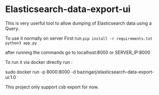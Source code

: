 # Elasticsearch-data-export-ui

This is very userful tool to allow dumping of Elasticsearch data using a Query.

To use it normally on server First run 
```pip install -r requirements.txt```
```python3 app.py```

after running the commands go to localhost:8000 or SERVER_IP:8000

To run it via docker directly run :

sudo docker run -p 8000:8000 -d bazingarj/elasticsearch-data-export-ui:1.0


This project only support csb export for now.

